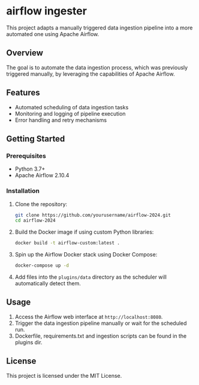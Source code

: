 # airflow ingester 

This project adapts a manually triggered data ingestion pipeline into a more automated one using Apache Airflow.

## Overview

The goal is to automate the data ingestion process, which was previously triggered manually, by leveraging the capabilities of Apache Airflow. 

## Features

- Automated scheduling of data ingestion tasks
- Monitoring and logging of pipeline execution
- Error handling and retry mechanisms

## Getting Started

### Prerequisites

- Python 3.7+
- Apache Airflow 2.10.4

### Installation

1. Clone the repository:
    ```bash
    git clone https://github.com/yourusername/airflow-2024.git
    cd airflow-2024
    ```
2. Build the Docker image if using custom Python libraries:
    ```bash
    docker build -t airflow-custom:latest .
    ```

3. Spin up the Airflow Docker stack using Docker Compose:
    ```bash
    docker-compose up -d
    ```

4. Add files into the `plugins/data` directory as the scheduler will automatically detect them.

## Usage

1. Access the Airflow web interface at `http://localhost:8080`.
2. Trigger the data ingestion pipeline manually or wait for the scheduled run.
3. Dockerfile, requirements.txt and ingestion scripts can be found in the plugins dir.

## License

This project is licensed under the MIT License.